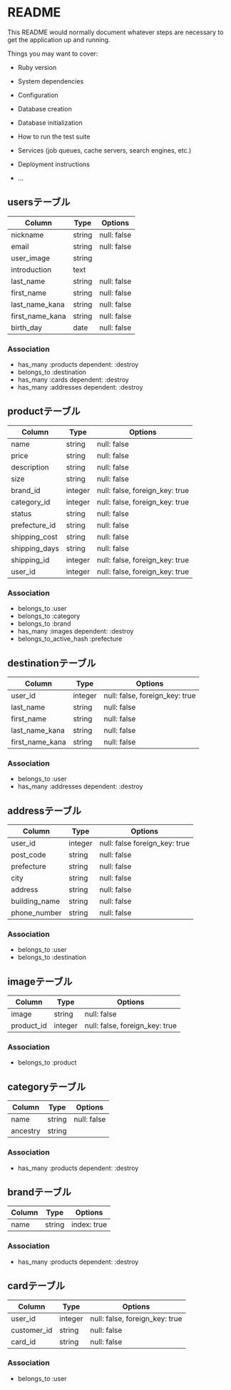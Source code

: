 # README

This README would normally document whatever steps are necessary to get the
application up and running.

Things you may want to cover:

* Ruby version

* System dependencies

* Configuration

* Database creation

* Database initialization

* How to run the test suite

* Services (job queues, cache servers, search engines, etc.)

* Deployment instructions

* ...

## usersテーブル
|Column|Type|Options|
|------|----|-------|
|nickname|string|null: false|
|email|string|null: false|
|user_image|string|
|introduction|text|
|last_name|string|null: false|
|first_name|string|null: false|
|last_name_kana|string|null: false|
|first_name_kana|string|null: false|
|birth_day|date|null: false|


### Association
- has_many :products dependent: :destroy
- belongs_to :destination
- has_many :cards dependent: :destroy
- has_many :addresses dependent: :destroy

## productテーブル
|Column|Type|Options|
|------|----|-------|
|name|string|null: false|
|price|string|null: false|
|description|string|null: false|
|size|string|null: false|
|brand_id|integer|null: false, foreign_key: true|
|category_id|integer|null: false, foreign_key: true|
|status|string|null: false|
|prefecture_id|string|null: false|
|shipping_cost|string|null: false|
|shipping_days|string|null: false|
|shipping_id|integer|null: false, foreign_key: true|
|user_id|integer|null: false, foreign_key: true|


### Association
- belongs_to :user 
- belongs_to :category
- belongs_to :brand
- has_many :images dependent: :destroy
- belongs_to_active_hash :prefecture


## destinationテーブル
|Column|Type|Options|
|------|----|-------|
|user_id|integer|null: false,  foreign_key: true|
|last_name|string|null: false|
|first_name|string|null: false|
|last_name_kana|string|null: false|
|first_name_kana|string|null: false|


### Association
- belongs_to :user
- has_many :addresses dependent: :destroy



## addressテーブル
|Column|Type|Options|
|------|----|-------|
|user_id|integer|null: false foreign_key: true|
|post_code|string|null: false|
|prefecture|string|null: false|
|city|string|null: false|
|address|string|null: false|
|building_name|string|null: false|
|phone_number|string|null: false|

### Association
- belongs_to :user
- belongs_to :destination



## imageテーブル
|Column|Type|Options|
|------|----|-------|
|image|string|null: false|
|product_id|integer|null: false, foreign_key: true|
### Association
- belongs_to :product


## categoryテーブル
|Column|Type|Options|
|------|----|-------|
|name|string|null: false|
|ancestry|string||
### Association
- has_many :products dependent: :destroy


## brandテーブル
|Column|Type|Options|
|------|----|-------|
|name|string|index: true|
### Association
- has_many :products dependent: :destroy


## cardテーブル
|Column|Type|Options|
|------|----|-------|
|user_id|integer|null: false, foreign_key: true|
|customer_id|string|null: false|
|card_id|string|null: false|

### Association
- belongs_to :user